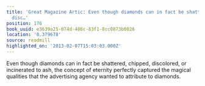 ```yaml
---
title: 'Great Magazine Artic: Even though diamonds can in fact be shattered, chipped,
  disc…'
position: 176
book_uuid: e3639a25-074d-486c-83f1-8cc0873b0026
location: '0.379678'
source: readmill
highlighted_on: '2013-02-07T15:03:03.000Z'
---
```


Even though diamonds can in fact be shattered, chipped, discolored, or incinerated to ash, the concept of eternity perfectly captured the magical qualities that the advertising agency wanted to attribute to diamonds.